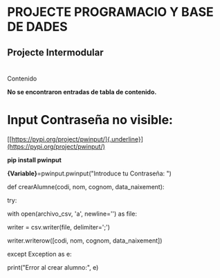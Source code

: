 
# PROJECTE PROGRAMACIO Y BASE DE DADES

## Projecte Intermodular

#

Contenido

**No se encontraron entradas de tabla de contenido.**

#  **Input Contraseña no visible:**

[[https://pypi.org/project/pwinput/]{.underline}](https://pypi.org/project/pwinput/)

**pip install pwinput**

**{Variable}**=pwinput.pwinput(\"Introduce tu Contraseña: \")

def crearAlumne(codi, nom, cognom, data_naixement):

try:

with open(archivo_csv, \'a\', newline=\'\') as file:

writer = csv.writer(file, delimiter=\';\')

writer.writerow(\[codi, nom, cognom, data_naixement\])

except Exception as e:

print(\"Error al crear alumno:\", e)
